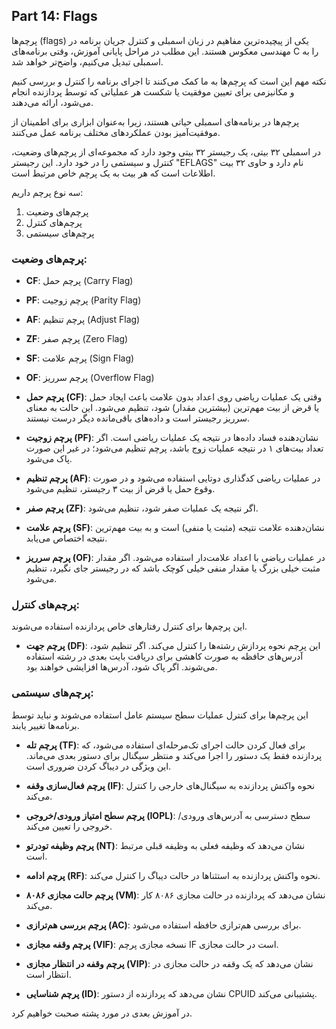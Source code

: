 ## Part 14: Flags

پرچم‌ها (flags) یکی از پیچیده‌ترین مفاهیم در زبان اسمبلی و کنترل جریان برنامه در مهندسی معکوس هستند. این مطلب در مراحل پایانی آموزش، وقتی برنامه‌های C را به اسمبلی تبدیل می‌کنیم، واضح‌تر خواهد شد.

نکته مهم این است که پرچم‌ها به ما کمک می‌کنند تا اجرای برنامه را کنترل و بررسی کنیم و مکانیزمی برای تعیین موفقیت یا شکست هر عملیاتی که توسط پردازنده انجام می‌شود، ارائه می‌دهند.

پرچم‌ها در برنامه‌های اسمبلی حیاتی هستند، زیرا به‌عنوان ابزاری برای اطمینان از موفقیت‌آمیز بودن عملکردهای مختلف برنامه عمل می‌کنند.

در اسمبلی ۳۲ بیتی، یک رجیستر ۳۲ بیتی وجود دارد که مجموعه‌ای از پرچم‌های وضعیت، کنترل و سیستمی را در خود دارد. این رجیستر "EFLAGS" نام دارد و حاوی ۳۲ بیت اطلاعات است که هر بیت به یک پرچم خاص مرتبط است.

سه نوع پرچم داریم: 
1. پرچم‌های وضعیت
2. پرچم‌های کنترل
3. پرچم‌های سیستمی

### پرچم‌های وضعیت:
- __CF__: پرچم حمل (Carry Flag)
- __PF__: پرچم زوجیت (Parity Flag)
- __AF__: پرچم تنظیم (Adjust Flag)
- __ZF__: پرچم صفر (Zero Flag)
- __SF__: پرچم علامت (Sign Flag)
- __OF__: پرچم سرریز (Overflow Flag)

- **پرچم حمل (CF)**: وقتی یک عملیات ریاضی روی اعداد بدون علامت باعث ایجاد حمل یا قرض از بیت مهم‌ترین (بیشترین مقدار) شود، تنظیم می‌شود. این حالت به معنای سرریز رجیستر است و داده‌های باقی‌مانده دیگر درست نیستند.

- **پرچم زوجیت (PF)**: نشان‌دهنده فساد داده‌ها در نتیجه یک عملیات ریاضی است. اگر تعداد بیت‌های ۱ در نتیجه عملیات زوج باشد، پرچم تنظیم می‌شود؛ در غیر این صورت پاک می‌شود.

- **پرچم تنظیم (AF)**: در عملیات ریاضی کدگذاری دوتایی استفاده می‌شود و در صورت وقوع حمل یا قرض از بیت ۳ رجیستر، تنظیم می‌شود.

- **پرچم صفر (ZF)**: اگر نتیجه یک عملیات صفر شود، تنظیم می‌شود.

- **پرچم علامت (SF)**: نشان‌دهنده علامت نتیجه (مثبت یا منفی) است و به بیت مهم‌ترین نتیجه اختصاص می‌یابد.

- **پرچم سرریز (OF)**: در عملیات ریاضی با اعداد علامت‌دار استفاده می‌شود. اگر مقدار مثبت خیلی بزرگ یا مقدار منفی خیلی کوچک باشد که در رجیستر جای نگیرد، تنظیم می‌شود.

### پرچم‌های کنترل:
این پرچم‌ها برای کنترل رفتارهای خاص پردازنده استفاده می‌شوند.

- **پرچم جهت (DF)**: این پرچم نحوه پردازش رشته‌ها را کنترل می‌کند. اگر تنظیم شود، آدرس‌های حافظه به صورت کاهشی برای دریافت بایت بعدی در رشته استفاده می‌شوند. اگر پاک شود، آدرس‌ها افزایشی خواهند بود.

### پرچم‌های سیستمی:
این پرچم‌ها برای کنترل عملیات سطح سیستم عامل استفاده می‌شوند و نباید توسط برنامه‌ها تغییر یابند.

- **پرچم تله (TF)**: برای فعال کردن حالت اجرای تک‌مرحله‌ای استفاده می‌شود، که پردازنده فقط یک دستور را اجرا می‌کند و منتظر سیگنال برای دستور بعدی می‌ماند. این ویژگی در دیباگ کردن ضروری است.

- **پرچم فعال‌سازی وقفه (IF)**: نحوه واکنش پردازنده به سیگنال‌های خارجی را کنترل می‌کند.

- **پرچم سطح امتیاز ورودی/خروجی (IOPL)**: سطح دسترسی به آدرس‌های ورودی/خروجی را تعیین می‌کند.

- **پرچم وظیفه تودرتو (NT)**: نشان می‌دهد که وظیفه فعلی به وظیفه قبلی مرتبط است.

- **پرچم ادامه (RF)**: نحوه واکنش پردازنده به استثناها در حالت دیباگ را کنترل می‌کند.

- **پرچم حالت مجازی ۸۰۸۶ (VM)**: نشان می‌دهد که پردازنده در حالت مجازی ۸۰۸۶ کار می‌کند.

- **پرچم بررسی هم‌ترازی (AC)**: برای بررسی هم‌ترازی حافظه استفاده می‌شود.

- **پرچم وقفه مجازی (VIF)**: نسخه مجازی پرچم IF است در حالت مجازی.

- **پرچم وقفه در انتظار مجازی (VIP)**: نشان می‌دهد که یک وقفه در حالت مجازی در انتظار است.

- **پرچم شناسایی (ID)**: نشان می‌دهد که پردازنده از دستور CPUID پشتیبانی می‌کند.

در آموزش بعدی در مورد پشته صحبت خواهیم کرد.
